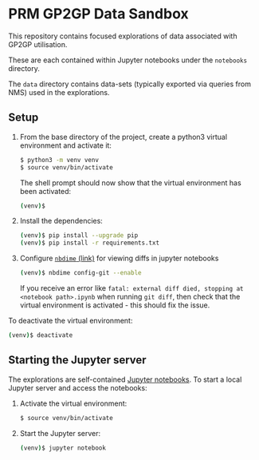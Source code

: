 # PRM GP2GP Data Sandbox

This repository contains focused explorations of data associated with GP2GP utilisation.

These are each contained within Jupyter notebooks under the `notebooks` directory.

The `data` directory contains data-sets (typically exported via queries from NMS) used in the explorations.

## Setup

1. From the base directory of the project, create a python3 virtual environment and activate it:
   ```sh
   $ python3 -m venv venv
   $ source venv/bin/activate
   ```
   The shell prompt should now show that the virtual environment has been activated:
   ```sh
   (venv)$
   ```
2. Install the dependencies:
   ```sh
   (venv)$ pip install --upgrade pip
   (venv)$ pip install -r requirements.txt
   ```
3. Configure [`nbdime` (link)](nbdime.readthedocs.io/en/latest/) for viewing diffs in jupyter notebooks
   ```sh
   (venv)$ nbdime config-git --enable
   ```
   If you receive an error like `fatal: external diff died, stopping at <notebook path>.ipynb` when running `git diff`, then check that the virtual environment is activated - this should fix the issue. 

To deactivate the virtual environment:
```sh
(venv)$ deactivate
```

## Starting the Jupyter server

The explorations are self-contained [Jupyter notebooks](https://https://jupyter.org). To start a local Jupyter server and access the notebooks:

1. Activate the virtual environment:
   ```sh
   $ source venv/bin/activate
   ```
2. Start the Jupyter server:
   ```sh
   (venv)$ jupyter notebook
   ```
